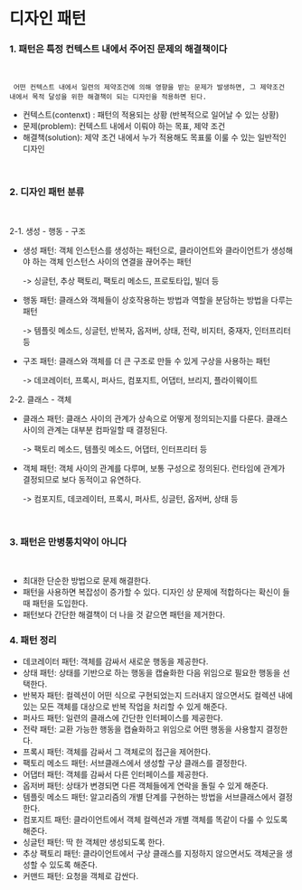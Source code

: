 # 디자인 패턴

### 1. 패턴은 특정 컨텍스트 내에서 주어진 문제의 해결책이다

<br>

     어떤 컨텍스트 내에서 일련의 제약조건에 의해 영향을 받는 문제가 발생하면, 그 제약조건 내에서 목적 달성을 위한 해결책이 되는 디자인을 적용하면 된다.

- 컨텍스트(contenxt) : 패턴의 적용되는 상황 (반복적으로 일어날 수 있는 상황)
- 문제(problem): 컨텍스트 내에서 이뤄야 하는 목표, 제약 조건
- 해결책(solution): 제약 조건 내에서 누가 적용해도 목표룰 이룰 수 있는 일반적인 디자인

<br>

### 2. 디자인 패턴 분류

<br>

  2-1. 생성 - 행동 - 구조

  - 생성 패턴: 객체 인스턴스를 생성하는 패턴으로, 클라이언트와 클라이언트가 생성해야 하는 객체 인스턴스 사이의 연결을 끊어주는 패턴

    -> 싱글턴, 추상 팩토리, 팩토리 메소드, 프로토타입, 빌더 등 
  
  - 행동 패턴: 클래스와 객체들이 상호작용하는 방법과 역할을 분담하는 방법을 다루는 패턴

    -> 템플릿 메소드, 싱글턴, 반복자, 옵저버, 상태, 전략, 비지터, 중재자, 인터프리터 등
  
  - 구조 패턴: 클래스와 객체를 더 큰 구조로 만들 수 있게 구상을 사용하는 패턴

    -> 데코레이터, 프록시, 퍼사드, 컴포지트, 어댑터, 브리지, 플라이웨이트
  
  2-2. 클래스 - 객체
 
  - 클래스 패턴: 클래스 사이의 관계가 상속으로 어떻게 정의되는지를 다룬다. 클래스 사이의 관계는 대부분 컴파일할 때 결정된다.

    -> 팩토리 메소드, 템플릿 메소드, 어댑터, 인터프리터 등
  
  - 객체 패턴: 객체 사이의 관계를 다루며, 보통 구성으로 정의된다. 런타임에 관계가 결정되므로 보다 동적이고 유연하다.

    -> 컴포지트, 데코레이터, 프록시, 퍼사트, 싱글턴, 옵저버, 상태 등
  
<br>

### 3. 패턴은 만병통치약이 아니다

<br>
  
- 최대한 단순한 방법으로 문제 해결한다.
- 패턴을 사용하면 복잡성이 증가할 수 있다. 디자인 상 문제에 적합하다는 확신이 들 때 패턴을 도입한다.
- 패턴보다 간단한 해결책이 더 나을 것 같으면 패턴을 제거한다.
  
  
### 4. 패턴 정리

- 데코레이터 패턴: 객체를 감싸서 새로운 행동을 제공한다.
- 상태 패턴: 상태를 기반으로 하는 행동을 캡슐화한 다음 위임으로 필요한 행동을 선택한다.
- 반복자 패턴: 컬렉션이 어떤 식으로 구현되었는지 드러내지 않으면서도 컬렉션 내에 있는 모든 객체를 대상으로 반복 작업을 처리할 수 있게 해준다.
- 퍼사드 패턴: 일련의 클래스에 간단한 인터페이스를 제공한다.
- 전략 패턴: 교환 가능한 행동을 캡슐화하고 위임으로 어떤 행동을 사용할지 결정한다.
- 프록시 패턴: 객체를 감싸서 그 객체로의 접근을 제어한다.
- 팩토리 메소드 패턴: 서브클래스에서 생성할 구상 클래스를 결정한다.
- 어댑터 패턴: 객체를 감싸서 다른 인터페이스를 제공한다.
- 옵저버 패턴: 상태가 변경되면 다른 객체들에게 연락을 돌릴 수 있게 해준다.
- 템플릿 메소드 패턴: 알고리즘의 개별 단계를 구현하는 방법을 서브클래스에서 결정한다.
- 컴포지트 패턴: 클라이언트에서 객체 컬렉션과 개별 객체를 똑같이 다룰 수 있도록 해준다.
- 싱글턴 패턴: 딱 한 객체만 생성되도록 한다.
- 추상 팩토리 패턴: 클라이언트에서 구상 클래스를 지정하지 않으면서도 객체군을 생성할 수 있도록 해준다.
- 커맨드 패턴: 요청을 객체로 감싼다.
